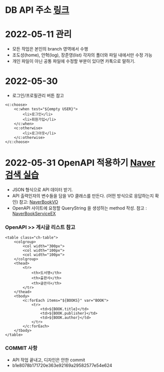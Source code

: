 # DB API 주소 [링크](http://www.foodsafetykorea.go.kr/api/openApiInfo.do?menu_grp=MENU_GRP31&menu_no=661&show_cnt=10&start_idx=1&svc_no=COOKRCP01)
# 2022-05-11 관리
* 모든 작업은 본인의 branch 영역에서 수행
* 조도성(home), 안혁(log), 장준영(list) 각자의 폴더와 파일 내에서만 수정 가능
* 개인 파일이 아닌 공통 파일에 수정할 부분이 있다면 카톡으로 말하기. 

# 2022-05-30
* 로그인/프로필관리 버튼 참고
```
<c:choose>
	<c:when test="${empty USER}">
		<li>로그인</li>
		<li>회원가입</li>
	</c:when>
	<c:otherwise>
		<li>로그아웃</li>
	</c:otherwise>
</c:choose>
```

# 2022-05-31 OpenAPI 적용하기 [Naver 검색 실습](https://github.com/dosunggil/Spring/tree/master/SpMVC_004_Naver)
* JSON 형식으로 API 데이터 받기.
* API 출력인자의 변수들을 담을 VO 클래스를 만든다. (어떤 방식으로 응답하는지 확인) 참고:  [NaverBookVO](https://github.com/dosunggil/Spring/blob/master/SpMVC_004_Naver/src/main/java/com/cho/naver/model/NaverBookVO.java)
* OpenAPI 사이트에 요청할 QueryString 을 생성하는 method 작성. 참고 : [NaverBookServiceEX](https://github.com/dosunggil/Spring/blob/master/SpMVC_004_Naver/src/main/java/com/cho/naver/service/exec/NaverBookServiceEx.java)

### OpenAPI >> 게시글 리스트 참고
```
<table class="ch-table">
	<colgroup>
		<col width="300px">
		<col width="100px">
		<col width="100px">
	</colgroup>
	<thead>
		<tr>
			<th>도서명</th>
			<th>출판사</th>
			<th>글쓴이</th>
		</tr>
	</thead>
	<tbody>
		<c:forEach items="${BOOKS}" var="BOOK">
			<tr>
				<td>${BOOK.title}</td>
				<td>${BOOK.publisher}</td>
				<td>${BOOK.author}</td>
			</tr>
		</c:forEach>
	</tbody>
</table>
```


### COMMIT 사항
* API 작업 끝내고, 디자인은 안한 commit 
* b1e8078b171720e363e92169a29582577e54e624
